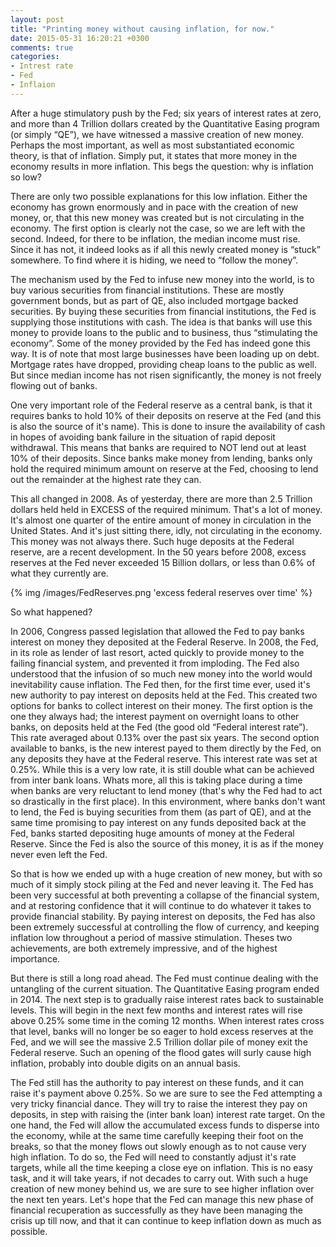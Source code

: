 ```yaml
---
layout: post
title: "Printing money without causing inflation, for now."
date: 2015-05-31 16:20:21 +0300
comments: true
categories: 
- Intrest rate
- Fed
- Inflaion
---
```

<!--more-->
After a huge stimulatory push by the Fed;  six years of interest rates at zero, and more than 4 Trillion dollars created by the Quantitative Easing program (or simply “QE”), we have witnessed a massive creation of new money. Perhaps the most important, as well as most substantiated economic theory, is that of inflation. Simply put, it states that more money in the economy results in more inflation. This begs the question: why is inflation so low? 

There are only two possible explanations for this low inflation. Either the economy has grown enormously and in pace with the creation of new money, or, that this new money was created but is not circulating in the economy. The first option is clearly not the case, so we are left with the second. Indeed, for there to be inflation, the median income must rise. Since it has not, it indeed looks as if all this newly created money is “stuck” somewhere. To find where it is hiding, we need to “follow the money”. 

The mechanism used by the Fed to infuse new money into the world, is to buy various securities from financial institutions. These are mostly government bonds, but as part of QE, also included mortgage backed securities. By buying these securities from financial institutions, the Fed is supplying those institutions with cash. The idea is that banks will use this money to provide loans to the public and to business, thus “stimulating the economy”. Some of the money provided by the Fed has indeed gone this way. It is of note that most large businesses have been loading up on debt. Mortgage rates have dropped, providing cheap loans to the public as well. But since median income has not risen significantly, the money is not freely flowing out of banks. 

One very important role of the Federal reserve as a central bank, is that it requires banks to hold 10% of  their deposits on reserve at the Fed (and this is also the source of it's name). This is done to insure the availability of cash in hopes of avoiding bank failure in the situation of rapid deposit withdrawal. This means that banks are required to NOT lend out at least 10% of their deposits. Since banks make money from lending, banks only hold the required minimum amount on reserve at the Fed, choosing to lend out the remainder at the highest rate they can. 

This all changed in 2008. As of yesterday, there are more than 2.5 Trillion dollars held held in EXCESS of the required minimum. That's a lot of money. It's almost one quarter of the entire amount of  money in circulation in the United States. And it's just sitting there, idly, not circulating in the economy. This money was not always there. Such huge deposits at the Federal reserve, are a recent development. In the 50 years before 2008, excess reserves at the Fed never exceeded 15 Billion dollars, or less than 0.6% of what they currently are.

{% img /images/FedReserves.png 'excess federal reserves over time' %}

So what happened?

In 2006, Congress passed legislation that allowed the Fed to pay banks interest on money they deposited at the Federal Reserve. In 2008, the Fed, in its role as lender of last resort, acted quickly to provide money to the failing financial system, and prevented it from imploding. The Fed also understood that the infusion of so much new money into the world would inevitability cause inflation. The Fed then, for the first time ever, used it's new authority to pay interest on deposits held at the Fed. This created two options for banks to collect interest on their money. The first option is the one they always had; the  interest payment on overnight loans to other banks, on deposits held at the Fed (the good old “Federal interest rate”). This rate averaged about 0.13% over the past six years. The second option available to banks, is the new interest payed to them directly by the Fed, on any deposits they have at the Federal reserve. This interest rate was set at 0.25%. While this is a very low rate, it is still double what can be achieved from inter bank loans. Whats more, all this is taking place during a time when banks are very reluctant to lend money (that's why the Fed had to act so drastically in the first place). In this environment, where banks don't want to lend, the Fed is buying securities from them (as part of QE), and at the same time promising to pay interest on any funds deposited back at the Fed, banks started depositing huge amounts of money at the Federal Reserve. Since the Fed is also the source of this money, it is as if the money never even left the Fed.

So that is how we ended up with a huge creation of new money, but with so much of it simply stock piling at the Fed and never leaving it. The Fed has been very successful at both preventing a collapse of the financial system, and at restoring confidence that it will continue to do whatever it takes to provide financial stability. By paying interest on deposits, the Fed has also been extremely successful at controlling the flow of currency, and keeping inflation low throughout a period of massive stimulation. Theses two achievements, are both extremely impressive, and of the highest importance. 

But there is still a long road ahead. The Fed must continue dealing with the untangling of the current situation. The Quantitative Easing program ended in 2014. The next step is to gradually raise interest rates back to sustainable levels. This will begin in the next few months and interest rates will rise above 0.25% some time in the coming 12 months. When interest rates cross that level, banks will no longer be so eager to hold excess reserves at the Fed, and we will see the massive 2.5 Trillion dollar pile of money exit the Federal reserve. Such an opening of the flood gates will surly cause high inflation, probably into double digits on an annual basis. 

The Fed still has the authority to pay interest on these funds, and it can raise it's payment above 0.25%. So we are sure to see the Fed attempting a very tricky financial dance. They will try to raise the interest they pay on deposits, in step with raising the (inter bank loan) interest rate target. On the one hand, the Fed will allow the accumulated excess funds to disperse into the economy, while at the same time carefully keeping their foot on the breaks, so that the money flows out slowly enough as to not cause very high inflation. To do so, the Fed will need to constantly adjust it's rate targets, while all the time keeping a close eye on inflation. This is no easy task, and it will take years, if not decades to carry out. With such a huge creation of new money behind us, we are sure to see higher inflation over the next ten years. Let's hope that the Fed can manage this new phase of financial recuperation as successfully as they have been managing the crisis up till now, and that it can continue to keep inflation down as much as possible. 

